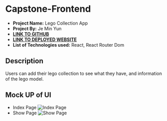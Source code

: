 # Capstone-Frontend
- **Project Name:** Lego Collection App
- **Project By:** Je Min Yun
- [**LINK TO GITHUB**](https://github.com/alwaysblue21/capstone-Frontend)
- [**LINK TO DEPLOYED WEBSITE**](https://transcendent-dolphin-c07434.netlify.app/)
- **List of Technologies used:** React, React Router Dom
## Description
Users can add their lego collection to see what they have, and information of the lego model.
## Mock UP of UI
- Index Page
![Index Page](https://i.imgur.com/EPsS7bp_d.jpg?maxwidth=520&shape=thumb&fidelity=high)
- Show Page
![Show Page](https://i.imgur.com/zqNdeNB_d.jpg?maxwidth=520&shape=thumb&fidelity=high)
